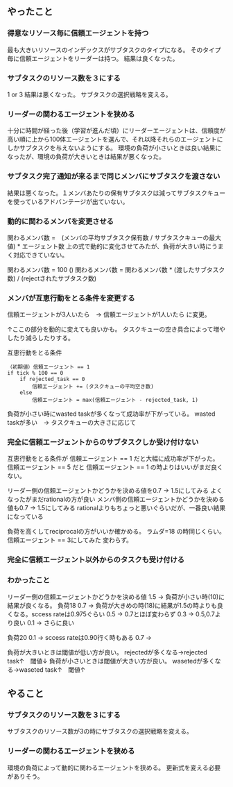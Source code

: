 
## やったこと

### 得意なリソース毎に信頼エージェントを持つ
最も大きいリソースのインデックスがサブタスクのタイプになる。
そのタイプ毎に信頼エージェントをリーダーは持つ。
結果は良くなった。

### サブタスクのリソース数を３にする
1 or 3
結果は悪くなった。
サブタスクの選択戦略を変える。

### リーダーの関わるエージェントを狭める
十分に時間が経った後（学習が進んだ頃）にリーダーエージェントは、信頼度が高い順に上から100体エージェントを選んで、それ以降それらのエージェントにしかサブタスクを与えないようにする。
環境の負荷が小さいときは良い結果になったが、環境の負荷が大きいときは結果が悪くなった。

### サブタスク完了通知が来るまで同じメンバにサブタスクを渡さない
結果は悪くなった。１メンバあたりの保有サブタスクは減ってサブタスクキューを使っているアドバンテージが出ていない。

### 動的に関わるメンバを変更させる
関わるメンバ数 =　(メンバの平均サブタスク保有数 / サブタスクキューの最大値) * エージェント数
上の式で動的に変化させてみたが、負荷が大きい時にうまく対応できていない。

関わるメンバ数 = 100 ()
関わるメンバ数 = 関わるメンバ数 * (渡したサブタスク数) / (rejectされたサブタスク数)

### メンバが互恵行動をとる条件を変更する
信頼エージェントが3人いたら　→ 信頼エージェントが1人いたら
に変更。

↑ここの部分を動的に変えても良いかも。
タスクキューの空き具合によって増やしたり減らしたりする。

互恵行動をとる条件
```
（初期値）信頼エージェント == 1
if tick % 100 == 0
    if rejected_task == 0
        信頼エージェント += (タスクキューの平均空き数)
    else
        信頼エージェント = max(信頼エージェント - rejected_task, 1)
```

負荷が小さい時にwasted taskが多くなって成功率が下がっている。
wasted taskが多い　→ タスクキューの大きさに応じて

### 完全に信頼エージェントからのサブタスクしか受け付けない
互恵行動をとる条件が
信頼エージェント == 1
だと大幅に成功率が下がった。
信頼エージェント == 5
だと
信頼エージェント == 1
の時よりはいいがまだ良くない。

リーダー側の信頼エージェントかどうかを決める値を0.7 -> 1.5にしてみる
よくなったがまだrationalの方が良い
メンバ側の信頼エージェントかどうかを決める値も0.7 -> 1.5にしてみる
rationalよりもちょっと悪いぐらいだが、一番良い結果になっている

負荷を高くしてreciprocalの方がいいか確かめる。
ラムダ=18
の時同じくらい。
信頼エージェント == 3にしてみた
変わらず。

### 完全に信頼エージェント以外からのタスクも受け付ける


### わかったこと
リーダー側の信頼エージェントかどうかを決める値
1.5 -> 負荷が小さい時(10)に結果が良くなる。
負荷18
0.7 -> 負荷が大きめの時(18)に結果が1.5の時よりも良くなる。sccess rateは0.975ぐらい
0.5 -> 0.7とほぼ変わらず
0.3 -> 0.5,0.7より良い
0.1 -> さらに良い

負荷20
0.1 -> sccess rateは0.90行く時もある
0.7 -> 


負荷が大きいときは閾値が低い方が良い。
rejectedが多くなる→rejected task↑　閾値↓
負荷が小さいときは閾値が大きい方が良い。
wasetedが多くなる→waseted task↑　閾値↑


## やること
### サブタスクのリソース数を３にする
サブタスクのリソース数が3の時にサブタスクの選択戦略を変える。

### リーダーの関わるエージェントを狭める
環境の負荷によって動的に関わるエージェントを狭める。
更新式を変える必要がありそう。

